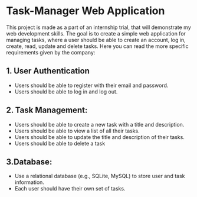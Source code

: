 # Task-Manager Web Application
 
This project is made as a part of an internship trial, that will demonstrate my web development skills. The goal is to create a simple web application for managing tasks, where a user should be able to create an account, log in, create, read, update and delete tasks. Here you can read the more specific requirements given by the company:

## 1. User Authentication
* Users should be able to register with their email and password.
* Users should be able to log in and log out.

## 2. Task Management:
* Users should be able to create a new task with a title and description.
* Users should be able to view a list of all their tasks.
* Users should be able to update the title and description of their tasks.
* Users should be able to delete a task

## 3.Database:
* Use a relational database (e.g., SQLite, MySQL) to store user and task information.
* Each user should have their own set of tasks.
